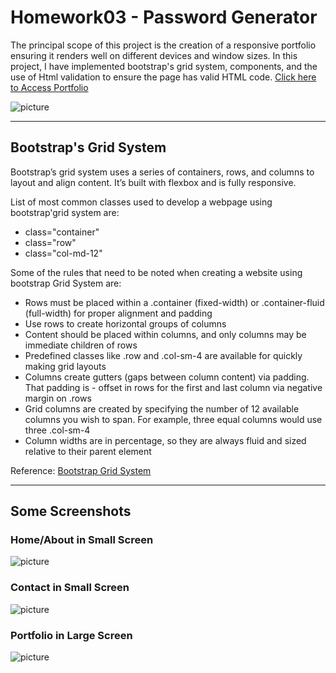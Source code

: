 # Homework03 - Password Generator

The principal scope of this project is the creation of a responsive portfolio ensuring it renders well on different devices and window sizes. In this project, I have implemented bootstrap's grid system, components, and the use of Html validation to ensure the page has valid HTML code. 
[Click here to Access Portfolio](https://chernanma.github.io/Homework03/Develop/)

![picture](images/index.jpg)

---

## Bootstrap's Grid System 

Bootstrap’s grid system uses a series of containers, rows, and columns to layout and align content. It’s built with flexbox and is fully responsive.

List of most common classes used to develop a webpage using bootstrap'grid system are:

- class="container"
- class="row"
- class="col-md-12"

Some of the rules that need to be noted when creating a website using bootstrap Grid System are:

- Rows must be placed within a .container (fixed-width) or .container-fluid (full-width) for proper alignment and padding
- Use rows to create horizontal groups of columns
- Content should be placed within columns, and only columns may be immediate children of rows
- Predefined classes like .row and .col-sm-4 are available for quickly making grid layouts
- Columns create gutters (gaps between column content) via padding. That padding is - offset in rows for the first and last column via negative margin on .rows
- Grid columns are created by specifying the number of 12 available columns you wish to span. For example, three equal columns would use three .col-sm-4
- Column widths are in percentage, so they are always fluid and sized relative to their parent element

Reference: [Bootstrap Grid System](https://www.w3schools.com/bootstrap/bootstrap_grid_system.asp#:~:text=Bootstrap's%20grid%20system%20allows%20up,span%201)

---
## Some Screenshots

### Home/About in Small Screen

![picture](images/indexsmalldevices.jpg)

### Contact in Small Screen
![picture](images/contact.jpg)

### Portfolio in Large Screen
![picture](images/portfolio.jpg)
